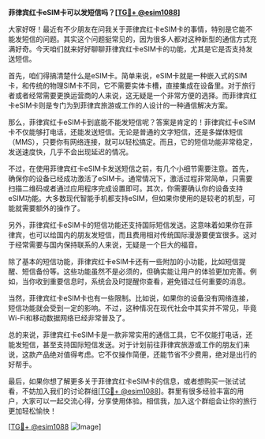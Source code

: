 **菲律宾红卡eSIM卡可以发短信吗？[[TG💪+ @esim1088](https://t.me/s/esim1088)]**

大家好呀！最近有不少朋友在问我关于菲律宾红卡eSIM卡的事情，特别是它能不能发短信的问题。其实这个问题挺常见的，因为很多人都对这种新型的通信方式充满好奇。今天咱们就来好好聊聊菲律宾红卡eSIM卡的功能，尤其是它是否支持发送短信。

首先，咱们得搞清楚什么是eSIM卡。简单来说，eSIM卡就是一种嵌入式的SIM卡，和传统的物理SIM卡不同，它不需要实体卡槽，直接集成在设备里。对于旅行者或者经常需要更换运营商的人来说，这无疑是一个非常方便的选择。而菲律宾红卡eSIM卡则是专门为到菲律宾旅游或工作的人设计的一种通信解决方案。

那么，菲律宾红卡eSIM卡到底能不能发短信呢？答案是肯定的！菲律宾红卡eSIM卡不仅能够打电话，还能发送短信。无论是普通的文字短信，还是多媒体短信（MMS），只要你有网络连接，就可以轻松搞定。而且，它的短信功能非常稳定，发送速度快，几乎不会出现延迟的情况。

不过，在使用菲律宾红卡eSIM卡发送短信之前，有几个小细节需要注意。首先，确保你的设备已经成功激活了eSIM卡。通常情况下，激活过程非常简单，只需要扫描二维码或者通过应用程序完成设置即可。其次，你需要确认你的设备支持eSIM功能。大多数现代智能手机都支持eSIM，但如果你使用的是较老的机型，可能就需要额外的操作了。

另外，菲律宾红卡eSIM卡的短信功能还支持国际短信发送。这意味着如果你在菲律宾，也可以给国内的朋友发短信，而且费用相对传统国际漫游要便宜很多。这对于经常需要与国内保持联系的人来说，无疑是一个巨大的福音。

除了基本的短信功能，菲律宾红卡eSIM卡还有一些附加的小功能，比如短信提醒、短信备份等。这些功能虽然不是必须的，但确实能让用户的体验更加完善。例如，当你收到重要信息时，系统会及时提醒你查看，避免错过任何重要的消息。

当然，菲律宾红卡eSIM卡也有一些限制。比如说，如果你的设备没有网络连接，短信功能就会受到一定的影响。不过，这种情况在现代社会中其实并不常见，毕竟Wi-Fi和移动数据网络已经非常普及了。

总的来说，菲律宾红卡eSIM卡是一款非常实用的通信工具，它不仅能打电话，还能发短信，甚至支持国际短信发送。对于计划前往菲律宾旅游或工作的朋友们来说，这款产品绝对值得考虑。它不仅操作简便，还能节省不少费用，绝对是出行的好帮手。

最后，如果你想了解更多关于菲律宾红卡eSIM卡的信息，或者想购买一张试试看，不妨加入我们的讨论群组[[TG💪+ @esim1088](https://t.me/s/esim1088)]。群里有很多经验丰富的用户，大家可以一起交流心得，分享使用体验。相信我，加入这个群组会让你的旅行更加轻松愉快！

[[TG💪+ @esim1088](https://t.me/s/esim1088) ![Image](https://i.postimg.cc/4NQfJmqS/Snipaste-2025-05-13-00-14-12.png)]